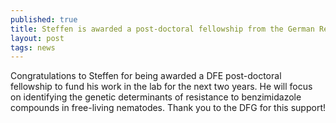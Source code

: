 ```yaml
---
published: true
title: Steffen is awarded a post-doctoral fellowship from the German Research Foundation!
layout: post
tags: news
---
```

Congratulations to Steffen for being awarded a DFE post-doctoral fellowship to fund his work in the lab for the next two years. He will focus on identifying the genetic determinants of resistance to benzimidazole compounds in free-living nematodes. Thank you to the DFG for this support!
